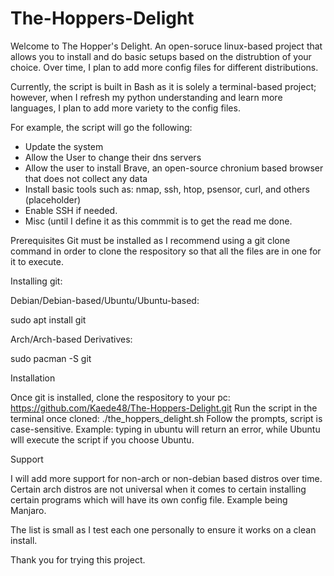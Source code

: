 # The-Hoppers-Delight
Welcome to The Hopper's Delight. An open-soruce linux-based project that allows you to install and do basic setups based on the distrubtion of your choice. Over time, I plan to add more config files for different distributions. 

Currently, the script is built in Bash as it is solely a terminal-based project; however, when I refresh my python understanding and learn more languages, I plan to add more variety to the config files. 

For example, the script will go the following:

- Update the system
- Allow the User to change their dns servers 
- Allow the user to install Brave, an open-source chronium based browser that does not collect any data 
- Install basic tools such as: nmap, ssh, htop, psensor, curl, and others (placeholder) 
- Enable SSH if needed. 
- Misc (until I define it as this commmit is to get the read me done. 

Prerequisites
Git must be installed as I recommend using a git clone command in order to clone the respository so that all the files are in one for it to execute. 

Installing git: 

Debian/Debian-based/Ubuntu/Ubuntu-based: 

sudo apt install git 

Arch/Arch-based Derivatives: 

sudo pacman -S git 

Installation

Once git is installed, clone the respository to your pc: https://github.com/Kaede48/The-Hoppers-Delight.git
Run the script in the terminal once cloned: ./the_hoppers_delight.sh 
Follow the prompts, script is case-sensitive. Example: typing in ubuntu will return an error, while Ubuntu wlll execute the script if you choose Ubuntu. 

Support 

I will add more support for non-arch or non-debian based distros over time. Certain arch distros are not universal when it comes to certain installing certain programs which will have its own config file. Example being Manjaro. 

The list is small as I test each one personally to ensure it works on a clean install. 

Thank you for trying this project. 
